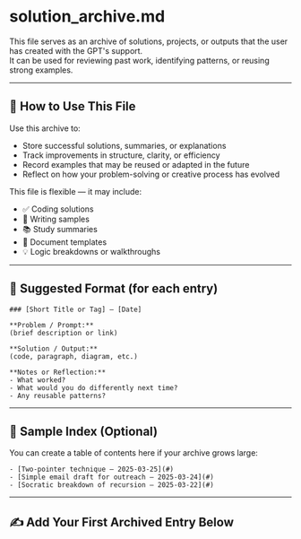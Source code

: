 # solution_archive.md

This file serves as an archive of solutions, projects, or outputs that the user has created with the GPT's support.  
It can be used for reviewing past work, identifying patterns, or reusing strong examples.

---

## 📌 How to Use This File

Use this archive to:
- Store successful solutions, summaries, or explanations
- Track improvements in structure, clarity, or efficiency
- Record examples that may be reused or adapted in the future
- Reflect on how your problem-solving or creative process has evolved

This file is flexible — it may include:

- ✅ Coding solutions
- 🧠 Writing samples
- 📚 Study summaries
- 📄 Document templates
- 💡 Logic breakdowns or walkthroughs

---

## 📂 Suggested Format (for each entry)

```
### [Short Title or Tag] – [Date]

**Problem / Prompt:**  
(brief description or link)

**Solution / Output:**  
(code, paragraph, diagram, etc.)

**Notes or Reflection:**  
- What worked?
- What would you do differently next time?
- Any reusable patterns?
```

---

## 🧠 Sample Index (Optional)

You can create a table of contents here if your archive grows large:

```
- [Two-pointer technique – 2025-03-25](#)
- [Simple email draft for outreach – 2025-03-24](#)
- [Socratic breakdown of recursion – 2025-03-22](#)
```

---

## ✍️ Add Your First Archived Entry Below

